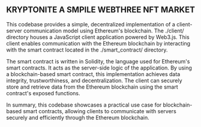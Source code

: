 ## KRYPTONITE A SMPILE WEBTHREE NFT MARKET
This codebase provides a simple, decentralized implementation of a client-server communication model using Ethereum's blockchain. The ./client/ directory houses a JavaScript client application powered by Web3.js. This client enables communication with the Ethereum blockchain by interacting with the smart contract located in the ./smart_contract/ directory.

The smart contract is written in Solidity, the language used for Ethereum's smart contracts. It acts as the server-side logic of the application. By using a blockchain-based smart contract, this implementation achieves data integrity, trustworthiness, and decentralization. The client can securely store and retrieve data from the Ethereum blockchain using the smart contract's exposed functions.

In summary, this codebase showcases a practical use case for blockchain-based smart contracts, allowing clients to communicate with servers securely and efficiently through the Ethereum blockchain.
